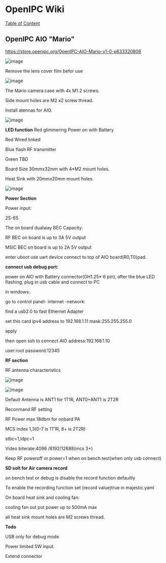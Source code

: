 # OpenIPC Wiki
[Table of Content](../README.md)

OpenIPC AIO "Mario"
-------------------

https://store.openipc.org/OpenIPC-AIO-Mario-v1-0-p633320808

![image](https://github.com/user-attachments/assets/ad675599-61ce-4cec-a9bf-5933d907c53a)

Remove the lens cover film befor use

![image](https://github.com/user-attachments/assets/9ead08a6-f4eb-45a0-bc63-19d3abd3ec1e)



The Mario camera case with 4x M1.2 screws.

Side mount holes are M2 x2 screw thread.

Install atennas for AIO.

![image](https://github.com/user-attachments/assets/e10e6671-553f-4840-aacd-16816be0813b)





**LED function**
Red glimmering	Power on with Battery

Red 	Wired linked

Blue flash	RF transmitter

Green	TBD

Board Size 30mmx32mm with 4*M2 mount holes.

Heat Sink with 20mmx20mm mount holes.

![image](https://github.com/user-attachments/assets/1c7e34c1-76a9-45ee-9caf-ffd33261e154)




**Power Section**

Power input:

2S-6S

The on board dualway BEC Capacity:

RF BEC on board is up to 3A 5V output

MSIC BEC on board is up to 2A 5V output

enter uboot use  uart device connect to top of AIO board(R0,T0)pad.


**connect usb debug port:**

power on AIO with Battery connector(GH1.25* 6 pin), after the blue LED flashing, plug in usb cable and connect to PC

in windows:

go to control panel- internet -network:

find a usb2.0 to fast Ethernet Adapter

set this card ipv4 address to 192.168.1.11 mask:255.255.255.0

apply

then open ssh to connect AIO address:192.168.1.10

user:root password:12345


**RF section**

RF antenna characteristics

![image](https://github.com/user-attachments/assets/d54050b4-2769-4942-95d7-8aad3b5e2e21)

![image](https://github.com/user-attachments/assets/0a709f70-ac8b-4880-93f5-49e1d958eb1b)


Default Antenna is ANT1 for 1T1R, ANT0+ANT1 is 2T2R

Reconmand RF setting 
  
  RF Power max 18dbm for onbard PA
  
  MCS index 1,3(0-7 is 1T1R, 8+ is 2T2R)
  
  stbc=1,ldpc=1
  
  Video biterate:4096 /8192/12688(mcs 3+)

  Keep RF poweroff or power=1 when on bench test(when only usb connect)
  
**SD solt for Air camera record**

on bench test or debug is disable the record function defaultly

To enable the recording function set (record value)true in majestic.yaml



On board heat sink and cooling fan:

cooling fan out put power up to 500mA max

all heat sink mount holes are M2 screws thread.


**Todo**

USB only for debug mode

Power limited 5W input.

Extend connector

